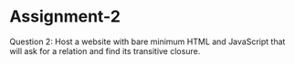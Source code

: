 # Assignment-2

Question 2:
Host a website with bare minimum HTML and JavaScript that will ask for a relation and find its transitive closure.
